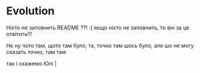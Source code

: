 # Evolution
Ніхто не заповнить README ??! :(
якщо ніхто не заповнить, то він за це отвітить!!!

Нє ну чото там, щото там було, та, точно там шось було, але шо не могу сказать точно, там там

так і скажемо Юлі |
